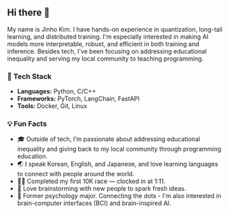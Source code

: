 ## Hi there 👋
My name is Jinho Kim.
I have hands-on experience in quantization, long-tail learning, and distributed training.
I'm especially interested in making AI models more interpretable, robust, and efficient in both training and inference.
Besides tech, I've been focusing on addressing educational inequality and serving my local community to teaching programming.

### 🚀 Tech Stack
- **Languages:** Python, C/C++
- **Frameworks:** PyTorch, LangChain, FastAPI
- **Tools:** Docker, Git, Linux

### 💡 Fun Facts
- 🎓 Outside of tech, I’m passionate about addressing educational inequality and giving back to my local community through programming education.
- 🌏 I speak Korean, English, and Japanese, and love learning languages to connect with people around the world.
- 🏃‍♂️ Completed my first 10K race — clocked in at 1:11.  
- 🤝 Love brainstorming with new people to spark fresh ideas.
- 🧠 Former psychology major. Connecting the dots - I'm also interested in brain-computer interfaces (BCI) and brain-inspired AI.

<!--
**jhjh-kim/jhjh-kim** is a ✨ _special_ ✨ repository because its `README.md` (this file) appears on your GitHub profile.

Here are some ideas to get you started:

- 🔭 I’m currently working on ...
- 🌱 I’m currently learning ...
- 👯 I’m looking to collaborate on ...
- 🤔 I’m looking for help with ...
- 💬 Ask me about ...
- 📫 How to reach me: ...
- 😄 Pronouns: ...
- ⚡ Fun fact: ...
-->
